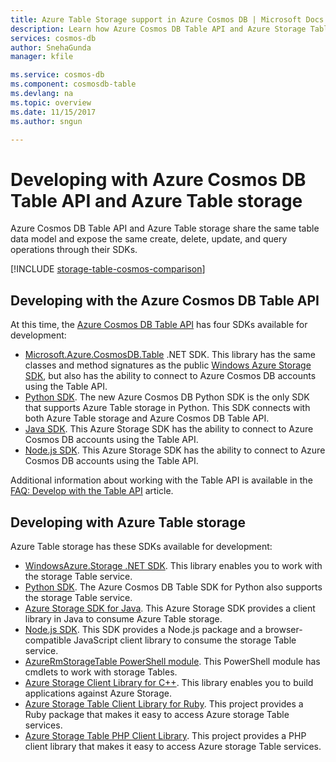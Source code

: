 ```yaml
---
title: Azure Table Storage support in Azure Cosmos DB | Microsoft Docs
description: Learn how Azure Cosmos DB Table API and Azure Storage Tables work together.
services: cosmos-db
author: SnehaGunda
manager: kfile

ms.service: cosmos-db
ms.component: cosmosdb-table
ms.devlang: na
ms.topic: overview
ms.date: 11/15/2017
ms.author: sngun

---
```


# Developing with Azure Cosmos DB Table API and Azure Table storage

Azure Cosmos DB Table API and Azure Table storage share the same table data model and expose the same create, delete, update, and query operations through their SDKs. 

[!INCLUDE [storage-table-cosmos-comparison](../../includes/storage-table-cosmos-comparison.md)]

## Developing with the Azure Cosmos DB Table API

At this time, the [Azure Cosmos DB Table API](table-introduction.md) has four SDKs available for development: 
- [Microsoft.Azure.CosmosDB.Table](https://aka.ms/tableapinuget) .NET SDK. This library has the same classes and method signatures as the public [Windows Azure Storage SDK](https://www.nuget.org/packages/WindowsAzure.Storage), but also has the ability to connect to Azure Cosmos DB accounts using the Table API. 
- [Python SDK](table-sdk-python.md). The new Azure Cosmos DB Python SDK is the only SDK that supports Azure Table storage in Python. This SDK connects with both Azure Table storage and Azure Cosmos DB Table API.
- [Java SDK](table-sdk-java.md). This Azure Storage SDK has the ability to connect to Azure Cosmos DB accounts using the Table API.
- [Node.js SDK](table-sdk-nodejs.md). This Azure Storage SDK has the ability to connect to Azure Cosmos DB accounts using the Table API.

Additional information about working with the Table API is available in the [FAQ: Develop with the Table API](faq.md#develop-with-the-table-api) article.

## Developing with Azure Table storage

Azure Table storage has these SDKs available for development:

- [WindowsAzure.Storage .NET SDK](https://www.nuget.org/packages/WindowsAzure.Storage/). This library enables you to work with the storage Table service.
- [Python SDK](table-sdk-python.md). The Azure Cosmos DB Table SDK for Python also supports the storage Table service.
- [Azure Storage SDK for Java](https://github.com/azure/azure-storage-java). This Azure Storage SDK provides a client library in Java to consume Azure Table storage.
- [Node.js SDK](table-sdk-nodejs.md). This SDK provides a Node.js package and a browser-compatible JavaScript client library to consume the storage Table service.
- [AzureRmStorageTable PowerShell module](https://www.powershellgallery.com/packages/AzureRmStorageTable/1.0.0.7). This PowerShell module has cmdlets to work with storage Tables.
- [Azure Storage Client Library for C++](https://github.com/Azure/azure-storage-cpp/). This library enables you to build applications against Azure Storage.
- [Azure Storage Table Client Library for Ruby](https://github.com/azure/azure-storage-ruby/tree/master/table). This project provides a Ruby package that makes it easy to access Azure storage Table services.
- [Azure Storage Table PHP Client Library](https://github.com/Azure/azure-storage-php/tree/master/azure-storage-table). This project provides a PHP client library that makes it easy to access Azure storage Table services.


   





